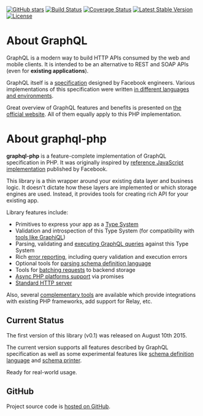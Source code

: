 [![GitHub stars](https://img.shields.io/github/stars/webonyx/graphql-php.svg?style=social&label=Star)](https://github.com/webonyx/graphql-php)
[![Build Status](https://travis-ci.org/webonyx/graphql-php.svg?branch=master)](https://travis-ci.org/webonyx/graphql-php)
[![Coverage Status](https://coveralls.io/repos/github/webonyx/graphql-php/badge.svg)](https://coveralls.io/github/webonyx/graphql-php)
[![Latest Stable Version](https://poser.pugx.org/webonyx/graphql-php/version)](https://packagist.org/packages/webonyx/graphql-php)
[![License](https://poser.pugx.org/webonyx/graphql-php/license)](https://packagist.org/packages/webonyx/graphql-php)

# About GraphQL

GraphQL is a modern way to build HTTP APIs consumed by the web and mobile clients.
It is intended to be an alternative to REST and SOAP APIs (even for **existing applications**).

GraphQL itself is a [specification](https://github.com/facebook/graphql) designed by Facebook
engineers. Various implementations of this specification were written 
[in different languages and environments](http://graphql.org/code/).

Great overview of GraphQL features and benefits is presented on [the official website](http://graphql.org/). 
All of them equally apply to this PHP implementation. 

# About graphql-php

**graphql-php** is a feature-complete implementation of GraphQL specification in PHP. 
It was originally inspired by [reference JavaScript implementation](https://github.com/graphql/graphql-js) 
published by Facebook.

This library is a thin wrapper around your existing data layer and business logic. 
It doesn't dictate how these layers are implemented or which storage engines 
are used. Instead, it provides tools for creating rich API for your existing app.
 
Library features include:

 - Primitives to express your app as a [Type System](type-definitions/index.md)
 - Validation and introspection of this Type System (for compatibility with [tools like GraphiQL](complementary-tools.md#general-graphql-tools))
 - Parsing, validating and [executing GraphQL queries](executing-queries.md) against this Type System
 - Rich [error reporting](error-handling.md), including query validation and execution errors
 - Optional tools for [parsing schema definition language](schema-definition-language.md)
 - Tools for [batching requests](data-fetching.md#solving-n1-problem) to backend storage
 - [Async PHP platforms support](data-fetching.md#async-php) via promises
 - [Standard HTTP server](executing-queries.md#using-server)

Also, several [complementary tools](complementary-tools.md) are available which provide integrations with 
existing PHP frameworks, add support for Relay, etc.

## Current Status
The first version of this library (v0.1) was released on August 10th 2015.

The current version supports all features described by GraphQL specification 
as well as some experimental features like 
[schema definition language](schema-definition-language.md) and 
[schema printer](class-reference.md#graphqlutilsschemaprinter).

Ready for real-world usage. 

## GitHub
Project source code is [hosted on GitHub](https://github.com/webonyx/graphql-php).
